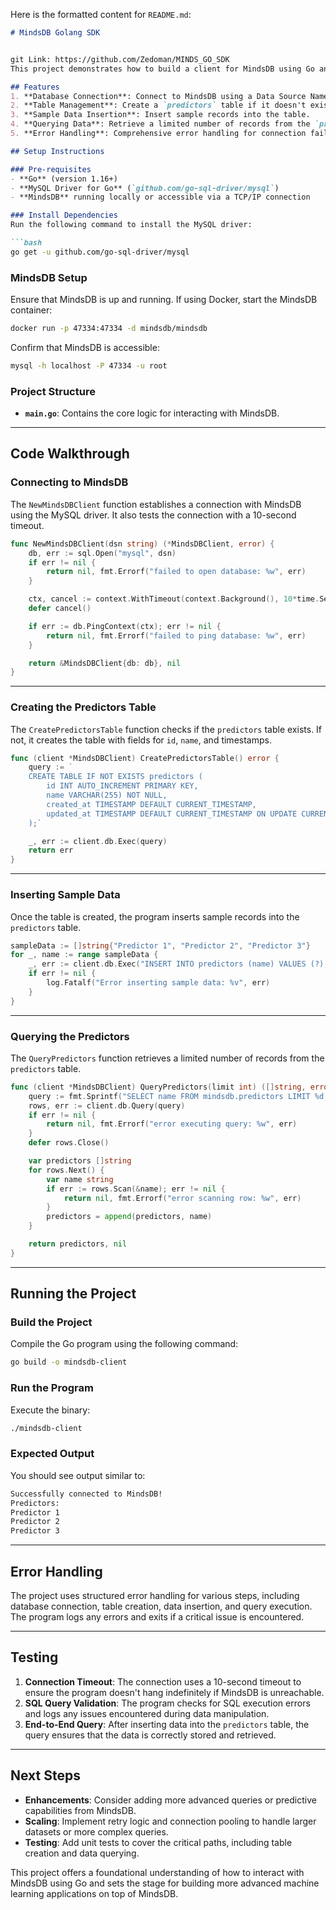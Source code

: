 Here is the formatted content for `README.md`:

```markdown
# MindsDB Golang SDK


git Link: https://github.com/Zedoman/MINDS_GO_SDK
This project demonstrates how to build a client for MindsDB using Go and MySQL. The client connects to MindsDB, creates a table (if not already created), inserts sample data, and queries the `predictors` table. The solution emphasizes robustness, clarity, and ease of use.

## Features
1. **Database Connection**: Connect to MindsDB using a Data Source Name (DSN) and the MySQL driver.
2. **Table Management**: Create a `predictors` table if it doesn't exist.
3. **Sample Data Insertion**: Insert sample records into the table.
4. **Querying Data**: Retrieve a limited number of records from the `predictors` table.
5. **Error Handling**: Comprehensive error handling for connection failures and SQL execution issues.

## Setup Instructions

### Pre-requisites
- **Go** (version 1.16+)
- **MySQL Driver for Go** (`github.com/go-sql-driver/mysql`)
- **MindsDB** running locally or accessible via a TCP/IP connection

### Install Dependencies
Run the following command to install the MySQL driver:

```bash
go get -u github.com/go-sql-driver/mysql
```

### MindsDB Setup
Ensure that MindsDB is up and running. If using Docker, start the MindsDB container:

```bash
docker run -p 47334:47334 -d mindsdb/mindsdb
```

Confirm that MindsDB is accessible:

```bash
mysql -h localhost -P 47334 -u root
```

### Project Structure
- **`main.go`**: Contains the core logic for interacting with MindsDB.

---

## Code Walkthrough

### Connecting to MindsDB
The `NewMindsDBClient` function establishes a connection with MindsDB using the MySQL driver. It also tests the connection with a 10-second timeout.

```go
func NewMindsDBClient(dsn string) (*MindsDBClient, error) {
    db, err := sql.Open("mysql", dsn)
    if err != nil {
        return nil, fmt.Errorf("failed to open database: %w", err)
    }

    ctx, cancel := context.WithTimeout(context.Background(), 10*time.Second)
    defer cancel()

    if err := db.PingContext(ctx); err != nil {
        return nil, fmt.Errorf("failed to ping database: %w", err)
    }

    return &MindsDBClient{db: db}, nil
}
```

---

### Creating the Predictors Table
The `CreatePredictorsTable` function checks if the `predictors` table exists. If not, it creates the table with fields for `id`, `name`, and timestamps.

```go
func (client *MindsDBClient) CreatePredictorsTable() error {
    query := `
    CREATE TABLE IF NOT EXISTS predictors (
        id INT AUTO_INCREMENT PRIMARY KEY,
        name VARCHAR(255) NOT NULL,
        created_at TIMESTAMP DEFAULT CURRENT_TIMESTAMP,
        updated_at TIMESTAMP DEFAULT CURRENT_TIMESTAMP ON UPDATE CURRENT_TIMESTAMP
    );`

    _, err := client.db.Exec(query)
    return err
}
```

---

### Inserting Sample Data
Once the table is created, the program inserts sample records into the `predictors` table.

```go
sampleData := []string{"Predictor 1", "Predictor 2", "Predictor 3"}
for _, name := range sampleData {
    _, err := client.db.Exec("INSERT INTO predictors (name) VALUES (?);", name)
    if err != nil {
        log.Fatalf("Error inserting sample data: %v", err)
    }
}
```

---

### Querying the Predictors
The `QueryPredictors` function retrieves a limited number of records from the `predictors` table.

```go
func (client *MindsDBClient) QueryPredictors(limit int) ([]string, error) {
    query := fmt.Sprintf("SELECT name FROM mindsdb.predictors LIMIT %d;", limit)
    rows, err := client.db.Query(query)
    if err != nil {
        return nil, fmt.Errorf("error executing query: %w", err)
    }
    defer rows.Close()

    var predictors []string
    for rows.Next() {
        var name string
        if err := rows.Scan(&name); err != nil {
            return nil, fmt.Errorf("error scanning row: %w", err)
        }
        predictors = append(predictors, name)
    }

    return predictors, nil
}
```

---

## Running the Project

### Build the Project
Compile the Go program using the following command:

```bash
go build -o mindsdb-client
```

### Run the Program
Execute the binary:

```bash
./mindsdb-client
```

### Expected Output
You should see output similar to:

```bash
Successfully connected to MindsDB!
Predictors:
Predictor 1
Predictor 2
Predictor 3
```

---

## Error Handling
The project uses structured error handling for various steps, including database connection, table creation, data insertion, and query execution. The program logs any errors and exits if a critical issue is encountered.

---

## Testing

1. **Connection Timeout**: The connection uses a 10-second timeout to ensure the program doesn't hang indefinitely if MindsDB is unreachable.
2. **SQL Query Validation**: The program checks for SQL execution errors and logs any issues encountered during data manipulation.
3. **End-to-End Query**: After inserting data into the `predictors` table, the query ensures that the data is correctly stored and retrieved.

---

## Next Steps

- **Enhancements**: Consider adding more advanced queries or predictive capabilities from MindsDB.
- **Scaling**: Implement retry logic and connection pooling to handle larger datasets or more complex queries.
- **Testing**: Add unit tests to cover the critical paths, including table creation and data querying.

This project offers a foundational understanding of how to interact with MindsDB using Go and sets the stage for building more advanced machine learning applications on top of MindsDB.

